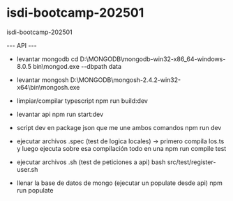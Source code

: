 # isdi-bootcamp-202501
isdi-bootcamp-202501

--- API ---

- levantar mongodb 
cd D:\MONGODB\mongodb-win32-x86_64-windows-8.0.5
bin\mongod.exe --dbpath data

- levantar mongosh
 D:\MONGODB\mongosh-2.4.2-win32-x64\bin\mongosh.exe

- limpiar/compilar typescript
npm run build:dev

- levantar api
npm run start:dev

- script dev en package json que me une ambos comandos
npm run dev

- ejecutar archivos .spec (test de logica locales) -> primero compila los.ts y luego ejecuta sobre esa compilación todo en una
npm run compile test

- ejecutar archivos .sh (test de peticiones a api)
bash src/test/register-user.sh

- llenar la base de datos de mongo (ejecutar un populate desde api)
npm run populate